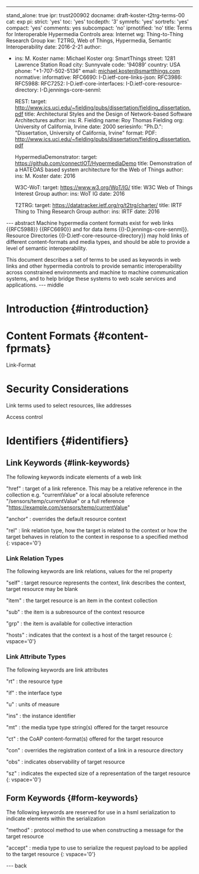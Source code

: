 ---
stand_alone: true
ipr: trust200902
docname: draft-koster-t2trg-terms-00
cat: exp
pi:
  strict: 'yes'
  toc: 'yes'
  tocdepth: '3'
  symrefs: 'yes'
  sortrefs: 'yes'
  compact: 'yes'
  comments: yes
  subcompact: 'no'
  iprnotified: 'no'
title: Terms for Interoperable Hypermedia Controls
area: Internet
wg: Thing-to-Thing Research Group
kw: T2TRG, Web of Things, Hypermedia, Semantic Interoperability
date: 2016-2-21
author:
- ins: M. Koster
  name: Michael Koster
  org: SmartThings
  street: 1281 Lawrence Station Road
  city: Sunnyvale
  code: '94089'
  country: USA
  phone: "+1-707-502-5136"
  email: michael.koster@smartthings.com
normative:
informative:
  RFC6690:
  I-D.ietf-core-links-json:
  RFC3986:
  RFC5988:
  RFC7252:
  I-D.ietf-core-interfaces:
  I-D.ietf-core-resource-directory:
  I-D.jennings-core-senml:

  REST:
    target: http://www.ics.uci.edu/~fielding/pubs/dissertation/fielding_dissertation.pdf
    title: Architectural Styles and the Design of Network-based Software Architectures
    author:
        ins: R. Fielding
        name: Roy Thomas Fielding
        org: University of California, Irvine
    date: 2000
    seriesinfo:
      "Ph.D.": "Dissertation, University of California, Irvine"
    format:
      PDF: http://www.ics.uci.edu/~fielding/pubs/dissertation/fielding_dissertation.pdf

  HypermediaDemonstrator: 
    target: https://github.com/connectIOT/HypermediaDemo
    title: Demonstration of a HATEOAS based system architecture for the Web of Things
    author: 
        ins: M. Koster
    date: 2016

  W3C-WoT: 
    target: https://www.w3.org/WoT/IG/
    title: W3C Web of Things Interest Group
    author: 
        ins: WoT IG
    date: 2016
    
    
  T2TRG:
    target: https://datatracker.ietf.org/rg/t2trg/charter/
    title: IRTF Thing to Thing Research Group
    author: 
        ins: IRTF
    date: 2016

    
--- abstract
Machine hypermedia content formats exist for web links {{RFC5988}} {{RFC6690}} and for data items {{I-D.jennings-core-senml}}. Resource Directories {{I-D.ietf-core-resource-directory}} may hold links of different content-formats and media types, and should be able to provide a level of semantic interoperability.

This document describes a set of terms to be used as keywords in web links and other hypermedia controls to provide semantic interoperability across constrained environments and machine to machine communication systems, and to help bridge these systems to web scale services and applications.
--- middle

# Introduction {#introduction}


# Content Formats {#content-fprmats}

Link-Format


# Security Considerations

Link terms used to select resources, like addresses

Access control

# Identifiers {#identifiers}

## Link Keywords {#link-keywords}
The following keywords indicate elements of a web link

"href"
:    target of a link reference. This may be a relative reference in the collection e.g. "currentValue" or a local absolute reference "/sensors/temp/currentValue" or a full reference "https://example.com/sensors/temp/currentValue"

"anchor"
:    overrides the default resource context 

"rel"
:    link relation type, how the target is related to the context or how the target behaves in relation to the context in response to a specified method
{: vspace='0'}

### Link Relation Types
The following keywords are link relations, values for the rel property

"self"
:    target resource represents the context, link describes the context, target resource may be blank

"item"
:    the target resource is an item in the context collection

"sub"
:    the item is a subresource of the context resource

"grp"
:    the item is available for collective interaction

"hosts"
:    indicates that the context is a host of the target resource
{: vspace='0'}

### Link Attribute Types 
The following keywords are link attributes

"rt"
:    the resource type

"if"
:    the interface type

"u"
:    units of measure

"ins"
:    the instance identifier

"mt"
:    the media type type string(s) offered for the target resource

"ct"
:    the CoAP content-format(s) offered for the target resource

"con"
:    overrides the registration context of a link in a resource directory

"obs"
:    indicates observability of target resource

"sz"
:    indicates the expected size of a representation of the target resource
{: vspace='0'}

## Form Keywords {#form-keywords}
The following keywords are reserved for use in a hsml serialization to indicate elements within the serialization

"method"
:    protocol method to use when constructing a message for the target resource

"accept"
:    media type to use to serialize the request payload to be applied to the target resource
{: vspace='0'}

--- back

